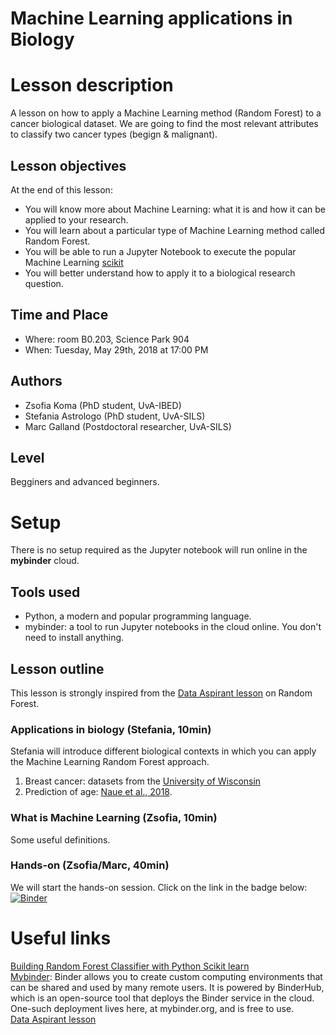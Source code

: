 # Machine Learning applications in Biology

# Lesson description
A lesson on how to apply a Machine Learning method (Random Forest) to a cancer biological dataset. We are going to find the most relevant attributes to classify two cancer types (begign & malignant). 

## Lesson objectives
At the end of this lesson:
- You will know more about Machine Learning: what it is and how it can be applied to your research.
- You will learn about a particular type of Machine Learning method called Random Forest. 
- You will be able to run a Jupyter Notebook to execute the popular Machine Learning [scikit](http://scikit-learn.org/stable/index.html)
- You will better understand how to apply it to a biological research question. 

## Time and Place
- Where: room B0.203, Science Park 904  
- When:  Tuesday, May 29th, 2018 at 17:00 PM

## Authors
- Zsofia Koma (PhD student, UvA-IBED)
- Stefania Astrologo (PhD student, UvA-SILS)
- Marc Galland (Postdoctoral researcher, UvA-SILS)

## Level
Begginers and advanced beginners.  

# Setup
There is no setup required as the Jupyter notebook will run online in the **mybinder** cloud. 

## Tools used
- Python, a modern and popular programming language. 
- mybinder: a tool to run Jupyter notebooks in the cloud online. You don't need to install anything.

## Lesson outline
This lesson is strongly inspired from the [Data Aspirant lesson](https://dataaspirant.com/2017/06/26/random-forest-classifier-python-scikit-learn/) on Random Forest.

### Applications in biology (Stefania, 10min)
Stefania will introduce different biological contexts in which you can apply the Machine Learning Random Forest approach. 
1. Breast cancer: datasets from the [University of Wisconsin](https://archive.ics.uci.edu/ml/datasets/breast+cancer+wisconsin+(original))    
2. Prediction of age: [Naue et al., 2018](https://www.ncbi.nlm.nih.gov/pubmed/29175600). 


### What is Machine Learning (Zsofia, 10min)
Some useful definitions. 

### Hands-on (Zsofia/Marc, 40min)
We will start the hands-on session. Click on the link in the badge below: 
[![Binder](https://mybinder.org/badge.svg)](https://mybinder.org/v2/gh/mgalland/bindertest/master)


# Useful links
[Building Random Forest Classifier with Python Scikit learn](https://dataaspirant.com/2017/06/26/random-forest-classifier-python-scikit-learn/)    
[Mybinder](https://mybinder.org/): Binder allows you to create custom computing environments that can be shared and used by many remote users. It is powered by BinderHub, which is an open-source tool that deploys the Binder service in the cloud. One-such deployment lives here, at mybinder.org, and is free to use.    
[Data Aspirant lesson](https://dataaspirant.com/2017/06/26/random-forest-classifier-python-scikit-learn/)  
